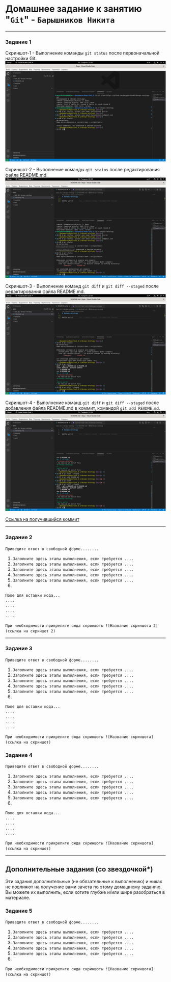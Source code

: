 # Домашнее задание к занятию "`Git`" - `Барышников Никита`

---

### Задание 1

Скриншот-1 - Выполнение команды `git status` после первоначальной настройки Git.
![Скриншот-1](https://github.com/BaryshnikovNV/devops-netology-task/blob/main/img/8.1.1.6.png)

Скриншот-2 - Выполнение команды `git status` после редактирования файла README.md.
![Скриншот-2](https://github.com/BaryshnikovNV/devops-netology-task/blob/main/img/8.1.1.8.png)

Скриншот-3 - Выполнение команд `git diff` и `git diff --staged` после редактирования файла README.md.
![Скриншот-3](https://github.com/BaryshnikovNV/devops-netology-task/blob/main/img/8.1.1.9.png)

Скриншот-4 - Выполнение команд `git diff` и `git diff --staged` после добавления файла README.md в коммит, командой `git add README.md`.
![Скриншот-4](https://github.com/BaryshnikovNV/devops-netology-task/blob/main/img/8.1.1.11.png)

[Ссылка на получившийся коммит](https://github.com/BaryshnikovNV/devops-netology/commit/2c21e4a76156d479092bb547fca70c9b315f6823)

---

### Задание 2

`Приведите ответ в свободной форме........`

1. `Заполните здесь этапы выполнения, если требуется ....`
2. `Заполните здесь этапы выполнения, если требуется ....`
3. `Заполните здесь этапы выполнения, если требуется ....`
4. `Заполните здесь этапы выполнения, если требуется ....`
5. `Заполните здесь этапы выполнения, если требуется ....`
6. 

```
Поле для вставки кода...
....
....
....
....
```

`При необходимости прикрепитe сюда скриншоты
![Название скриншота 2](ссылка на скриншот 2)`


---

### Задание 3

`Приведите ответ в свободной форме........`

1. `Заполните здесь этапы выполнения, если требуется ....`
2. `Заполните здесь этапы выполнения, если требуется ....`
3. `Заполните здесь этапы выполнения, если требуется ....`
4. `Заполните здесь этапы выполнения, если требуется ....`
5. `Заполните здесь этапы выполнения, если требуется ....`
6. 

```
Поле для вставки кода...
....
....
....
....
```

`При необходимости прикрепитe сюда скриншоты
![Название скриншота](ссылка на скриншот)`

### Задание 4

`Приведите ответ в свободной форме........`

1. `Заполните здесь этапы выполнения, если требуется ....`
2. `Заполните здесь этапы выполнения, если требуется ....`
3. `Заполните здесь этапы выполнения, если требуется ....`
4. `Заполните здесь этапы выполнения, если требуется ....`
5. `Заполните здесь этапы выполнения, если требуется ....`
6. 

```
Поле для вставки кода...
....
....
....
....
```

`При необходимости прикрепитe сюда скриншоты
![Название скриншота](ссылка на скриншот)`

---
## Дополнительные задания (со звездочкой*)

Эти задания дополнительные (не обязательные к выполнению) и никак не повлияют на получение вами зачета по этому домашнему заданию. Вы можете их выполнить, если хотите глубже и/или шире разобраться в материале.

### Задание 5

`Приведите ответ в свободной форме........`

1. `Заполните здесь этапы выполнения, если требуется ....`
2. `Заполните здесь этапы выполнения, если требуется ....`
3. `Заполните здесь этапы выполнения, если требуется ....`
4. `Заполните здесь этапы выполнения, если требуется ....`
5. `Заполните здесь этапы выполнения, если требуется ....`
6. 

`При необходимости прикрепитe сюда скриншоты
![Название скриншота](ссылка на скриншот)`
